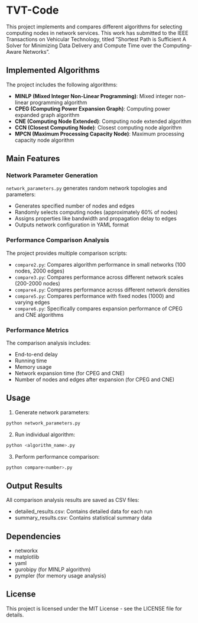 # TVT-Code

This project implements and compares different algorithms for selecting computing nodes in network services. This work has submitted to the IEEE Transactions on Vehicular Technology, titled ”Shortest Path is Sufficient A Solver for Minimizing Data Delivery and Compute Time over the Computing-Aware Networks”.

## Implemented Algorithms

The project includes the following algorithms:

- **MINLP (Mixed Integer Non-Linear Programming)**: Mixed integer non-linear programming algorithm
- **CPEG (Computing Power Expansion Graph)**: Computing power expanded graph algorithm
- **CNE (Computing Node Extended)**: Computing node extended algorithm
- **CCN (Closest Computing Node)**: Closest computing node algorithm
- **MPCN (Maximum Processing Capacity Node)**: Maximum processing capacity node algorithm

## Main Features

### Network Parameter Generation
`network_parameters.py` generates random network topologies and parameters:
- Generates specified number of nodes and edges
- Randomly selects computing nodes (approximately 60% of nodes)
- Assigns properties like bandwidth and propagation delay to edges
- Outputs network configuration in YAML format

### Performance Comparison Analysis
The project provides multiple comparison scripts:

- `compare2.py`: Compares algorithm performance in small networks (100 nodes, 2000 edges)
- `compare3.py`: Compares performance across different network scales (200-2000 nodes)
- `compare4.py`: Compares performance across different network densities
- `compare5.py`: Compares performance with fixed nodes (1000) and varying edges
- `compare6.py`: Specifically compares expansion performance of CPEG and CNE algorithms

### Performance Metrics
The comparison analysis includes:
- End-to-end delay
- Running time
- Memory usage
- Network expansion time (for CPEG and CNE)
- Number of nodes and edges after expansion (for CPEG and CNE)

## Usage
1. Generate network parameters:

```bash
python network_parameters.py
```

2. Run individual algorithm:
```bash
python <algorithm_name>.py
```

3. Perform performance comparison:
```bash
python compare<number>.py
```

## Output Results

All comparison analysis results are saved as CSV files:
- detailed_results.csv: Contains detailed data for each run
- summary_results.csv: Contains statistical summary data

## Dependencies

- networkx
- matplotlib
- yaml
- gurobipy (for MINLP algorithm)
- pympler (for memory usage analysis)

## License

This project is licensed under the MIT License - see the LICENSE file for details.
